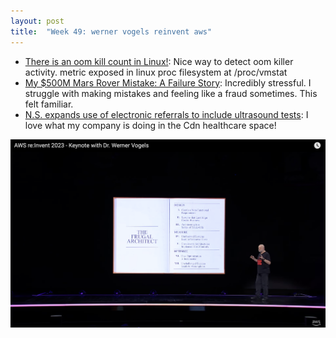 ```yaml
---
layout: post
title:  "Week 49: werner vogels reinvent aws"
---
```


* [There is an oom kill count in Linux!](https://medium.com/opsops/there-is-an-oom-kill-count-in-linux-e9936aa33102): Nice way to detect oom killer activity. metric exposed in linux proc filesystem at /proc/vmstat
* [My $500M Mars Rover Mistake: A Failure Story](https://www.chrislewicki.com/articles/failurestory): Incredibly stressful. I struggle with making mistakes and feeling like a fraud sometimes. This felt familiar.
* [N.S. expands use of electronic referrals to include ultrasound tests](https://www.cbc.ca/news/canada/nova-scotia/ns-expands-electronic-referrals-ultrasound-tests-1.7050831): I love what my company is doing in the Cdn healthcare space!

![The frugal architect: Architecture principals Werner Vogels identified working at AWS](/assets/2023/the_frugal_architect.png)